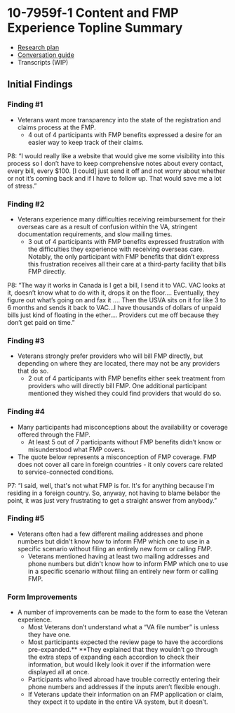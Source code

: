 # **10-7959f-1 Content and FMP Experience Topline Summary**

- [Research plan](https://github.com/department-of-veterans-affairs/va.gov-team/blob/master/products/health-care/champva/1010D/research/users/Usability-Accessibility%20Test%20(April)/Research%20Plan.md)
- [Conversation guide](https://github.com/department-of-veterans-affairs/va.gov-team/blob/master/products/health-care/champva/1010D/research/users/Usability-Accessibility%20Test%20(April)/Conversation%20Guide.md)
- Transcripts (WIP)


## **Initial Findings**


### Finding #1



* Veterans want more transparency into the state of the registration and claims process at the FMP.
    * 4 out of 4 participants with FMP benefits expressed a desire for an easier way to keep track of their claims. 

P8: “I would really like a website that would give me some visibility into this process so I don’t have to keep comprehensive notes about every contact, every bill, every $100. [I could] just send it off and not worry about whether or not it’s coming back and if I have to follow up. That would save me a lot of stress.”


### Finding #2



* Veterans experience many difficulties receiving reimbursement for their overseas care as a result of confusion within the VA, stringent documentation requirements, and slow mailing times. 
    * 3 out of 4 participants with FMP benefits expressed frustration with the difficulties they experience with receiving overseas care. Notably, the only participant with FMP benefits that didn’t express this frustration receives all their care at a third-party facility that bills FMP directly.

P8: “The way it works in Canada is I get a bill, I send it to VAC. VAC looks at it, doesn’t know what to do with it, drops it on the floor…. Eventually, they figure out what’s going on and fax it .... Then the USVA sits on it for like 3 to 6 months and sends it back to VAC…I have thousands of dollars of unpaid bills just kind of floating in the ether…. Providers cut me off because they don’t get paid on time.”


### Finding #3



* Veterans strongly prefer providers who will bill FMP directly, but depending on where they are located, there may not be any providers that do so.
    * 2 out of 4 participants with FMP benefits either seek treatment from providers who will directly bill FMP. One additional participant mentioned they wished they could find providers that would do so. 


### Finding #4



* Many participants had misconceptions about the availability or coverage offered through the FMP. 
    * At least 5 out of 7 participants without FMP benefits didn’t know or misunderstood what FMP covers. 
* The quote below represents a misconception of FMP coverage. FMP does not cover all care in foreign countries - it only covers care related to service-connected conditions.

P7: “I said, well, that's not what FMP is for. It's for anything because I'm residing in a foreign country. So, anyway, not having to blame belabor the point, it was just very frustrating to get a straight answer from anybody.”


### Finding #5



* Veterans often had a few different mailing addresses and phone numbers but didn't know how to inform FMP which one to use in a specific scenario without filing an entirely new form or calling FMP. 
    * Veterans mentioned having at least two mailing addresses and phone numbers but didn't know how to inform FMP which one to use in a specific scenario without filing an entirely new form or calling FMP. 


### Form Improvements



* A number of improvements can be made to the form to ease the Veteran experience.
    * Most Veterans don’t understand what a “VA file number” is unless they have one.
    * Most participants expected the review page to have the accordions pre-expanded.** **They explained that they wouldn’t go through the extra steps of expanding each accordion to check their information, but would likely look it over if the information were displayed all at once.
    * Participants who lived abroad have trouble correctly entering their phone numbers and addresses if the inputs aren’t flexible enough.
    * If Veterans update their information on an FMP application or claim, they expect it to update in the entire VA system, but it doesn’t. 
